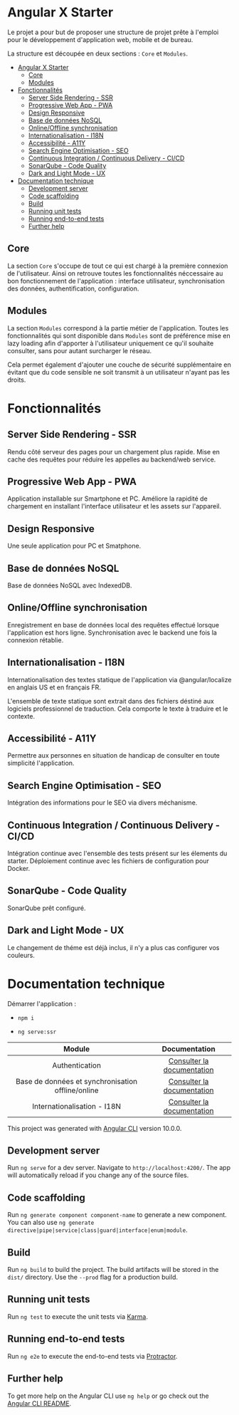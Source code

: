 # Angular X Starter

Le projet a pour but de proposer une structure de projet prête à l'emploi pour le développement d'application web, mobile et de bureau.

La structure est découpée en deux sections : `Core` et `Modules`.

- [Angular X Starter](#angular-x-starter)
  - [Core](#core)
  - [Modules](#modules)
- [Fonctionnalités](#fonctionnalités)
  - [Server Side Rendering - SSR](#server-side-rendering---ssr)
  - [Progressive Web App - PWA](#progressive-web-app---pwa)
  - [Design Responsive](#design-responsive)
  - [Base de données NoSQL](#base-de-données-nosql)
  - [Online/Offline synchronisation](#onlineoffline-synchronisation)
  - [Internationalisation - I18N](#internationalisation---i18n)
  - [Accessibilité - A11Y](#accessibilité---a11y)
  - [Search Engine Optimisation - SEO](#search-engine-optimisation---seo)
  - [Continuous Integration / Continuous Delivery - CI/CD](#continuous-integration--continuous-delivery---cicd)
  - [SonarQube - Code Quality](#sonarqube---code-quality)
  - [Dark and Light Mode - UX](#dark-and-light-mode---ux)
- [Documentation technique](#documentation-technique)
  - [Development server](#development-server)
  - [Code scaffolding](#code-scaffolding)
  - [Build](#build)
  - [Running unit tests](#running-unit-tests)
  - [Running end-to-end tests](#running-end-to-end-tests)
  - [Further help](#further-help)


## Core

La section `Core` s'occupe de tout ce qui est chargé à la première connexion de l'utilisateur. Ainsi on retrouve toutes les fonctionnalités néccessaire au bon fonctionnement de l'application : interface utilisateur, synchronisation des données, authentification, configuration.

## Modules

La section `Modules` correspond à la partie métier de l'application. Toutes les fonctionnalités qui sont disponible dans `Modules` sont de préférence mise en lazy loading afin d'apporter à l'utilisateur uniquement ce qu'il souhaite consulter, sans pour autant surcharger le réseau. 

Cela permet également d'ajouter une couche de sécurité supplémentaire en évitant que du code sensible ne soit transmit à un utilisateur n'ayant pas les droits.

# Fonctionnalités

## Server Side Rendering - SSR

Rendu côté serveur des pages pour un chargement plus rapide.
Mise en cache des requêtes pour réduire les appelles au backend/web service.


## Progressive Web App - PWA

Application installable sur Smartphone et PC.
Améliore la rapidité de chargement en installant l'interface utilisateur et les assets sur l'appareil.


## Design Responsive

Une seule application pour PC et Smatphone.


## Base de données NoSQL

Base de données NoSQL avec IndexedDB.


## Online/Offline synchronisation

Enregistrement en base de données local des requêtes effectué lorsque l'application est hors ligne.
Synchronisation avec le backend une fois la connexion rétablie.


## Internationalisation - I18N

Internationalisation des textes statique de l'application via @angular/localize en anglais US et en français FR.

L'ensemble de texte statique sont extrait dans des fichiers déstiné aux logiciels professionnel de traduction.
Cela comporte le texte à traduire et le contexte.


## Accessibilité - A11Y

Permettre aux personnes en situation de handicap de consulter en toute simplicité l'application.


## Search Engine Optimisation - SEO

Intégration des informations pour le SEO via divers méchanisme.


## Continuous Integration / Continuous Delivery - CI/CD

Intégration continue avec l'ensemble des tests présent sur les élements du starter.
Déploiement continue avec les fichiers de configuration pour Docker.


## SonarQube - Code Quality

SonarQube prêt configuré.


## Dark and Light Mode - UX

Le changement de théme est déjà inclus, il n'y a plus cas configurer vos couleurs.


# Documentation technique
Démarrer l'application :

- `npm i`

- `ng serve:ssr`



|                      Module                       |                       Documentation                       |
| :-----------------------------------------------: | :-------------------------------------------------------: |
|                  Authentication                   | [Consulter la documentation](src/app/core/auth/README.md) |
| Base de données et synchronisation offline/online |  [Consulter la documentation](src/app/core/database/README.md)   |
|            Internationalisation - I18N            |  [Consulter la documentation](/INTERNATIONALIZATION.md)   |



This project was generated with [Angular CLI](https://github.com/angular/angular-cli) version 10.0.0.

## Development server

Run `ng serve` for a dev server. Navigate to `http://localhost:4200/`. The app will automatically reload if you change any of the source files.

## Code scaffolding

Run `ng generate component component-name` to generate a new component. You can also use `ng generate directive|pipe|service|class|guard|interface|enum|module`.

## Build

Run `ng build` to build the project. The build artifacts will be stored in the `dist/` directory. Use the `--prod` flag for a production build.

## Running unit tests

Run `ng test` to execute the unit tests via [Karma](https://karma-runner.github.io).

## Running end-to-end tests

Run `ng e2e` to execute the end-to-end tests via [Protractor](http://www.protractortest.org/).

## Further help

To get more help on the Angular CLI use `ng help` or go check out the [Angular CLI README](https://github.com/angular/angular-cli/blob/master/README.md).
